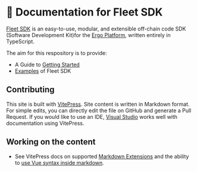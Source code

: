 # 📄 Documentation for Fleet SDK

[Fleet SDK](https://github.com/fleet-sdk/fleet) is an easy-to-use, modular, and extensible off-chain code SDK (Software Development Kit)for the [Ergo Platform](https://ergoplatform.org/en/), written entirely in TypeScript.

The aim for this respository is to provide:

+ A Guide to [Getting Started](https://fleet-sdk.github.io/docs/guide/getting-started)
+ [Examples](docs/guide/examples.md) of Fleet SDK

## Contributing

This site is built with [VitePress](https://github.com/vuejs/vitepress). Site content is written in Markdown format. For simple edits, you can directly edit the file on GitHub and generate a Pull Request. If you would like to use an IDE, [Visual Studio](https://visualstudio.microsoft.com/) works well with documentation using VitePress.

## Working on the content

- See VitePress docs on supported [Markdown Extensions](https://vitepress.vuejs.org/guide/markdown.html) and the ability to [use Vue syntax inside markdown](https://vitepress.vuejs.org/guide/using-vue.html).

